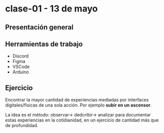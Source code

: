 # clase-01 - 13 de mayo
## Presentación general

## Herramientas de trabajo
 * Discord
 * Figma
 * VSCode
 * Arduino

## Ejercicio
Encontrar la mayor cantidad de experiencias mediadas por interfaces digitales/fisicas de una sola acción. Por ejemplo __subir en un ascensor__.

La idea es el método: observar-> dedcribir-> analizar para documentar estas experiencias en la cotidianidad, en un ejercicio de cantidad más que de profundidad.
